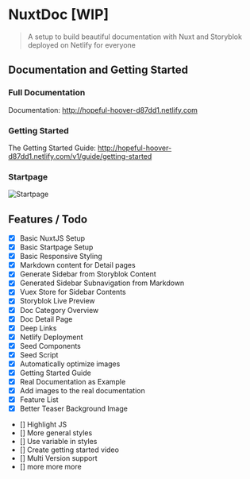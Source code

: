# NuxtDoc [WIP]

> A setup to build beautiful documentation with Nuxt and Storyblok deployed on Netlify for everyone

## Documentation and Getting Started

### Full Documentation

Documentation: http://hopeful-hoover-d87dd1.netlify.com

### Getting Started

The Getting Started Guide: http://hopeful-hoover-d87dd1.netlify.com/v1/guide/getting-started

### Startpage

![Startpage](https://a.storyblok.com/f/43760/2622x1582/4a89ba76f0/nuxtdoc-startpage.jpg)

## Features / Todo

- [x] Basic NuxtJS Setup
- [x] Basic Startpage Setup
- [x] Basic Responsive Styling
- [x] Markdown content for Detail pages
- [x] Generate Sidebar from Storyblok Content
- [x] Generated Sidebar Subnavigation from Markdown
- [x] Vuex Store for Sidebar Contents
- [x] Storyblok Live Preview
- [x] Doc Category Overview
- [x] Doc Detail Page
- [x] Deep Links
- [x] Netlify Deployment
- [x] Seed Components
- [x] Seed Script
- [x] Automatically optimize images
- [x] Getting Started Guide
- [x] Real Documentation as Example
- [x] Add images to the real documentation
- [x] Feature List
- [x] Better Teaser Background Image
- [] Highlight JS
- [] More general styles
- [] Use variable in styles
- [] Create getting started video
- [] Multi Version support
- [] more more more


